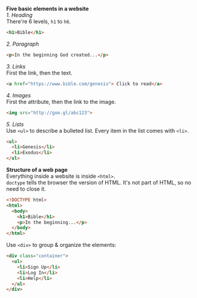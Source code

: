 **Five basic elements in a website**  
*1. Heading*  
There're 6 levels, `h1` to `h6`.  
```html
<h1>Bible</h1>
```
*2. Paragraph*  
```html
<p>In the beginning God created...</p>
```
*3. Links*  
First the link, then the text.  
```html
<a href="https://www.bible.com/genesis"> Click to read</a>
```
*4. Images*   
First the attribute, then the link to the image.
```html
<img src="http://goo.gl/abc123">
```
*5. Lists*  
Use `<ul>` to describe a bulleted list. Every item in the list comes with `<li>`.  
```html
<ul>
  <li>Genesis</li>
  <li>Exodus</li>
</ul>
```

**Structure of a web page**  
Everything inside a website is inside `<html>`.  
`doctype` tells the browser the version of HTML. It's not part of HTML, so no need to close it.  
```html
<!DOCTYPE html>
<html>
  <body>
    <h1>Bible</h1>
    <p>In the beginning...</p>
  </body>
</html>
```
Use `<div>` to group & organize the elements:  
```html
<div class="container">
  <ul>
    <li>Sign Up</li>
    <li>Log In</li>
    <li>Help</li>
  </ul>
</div>
```
